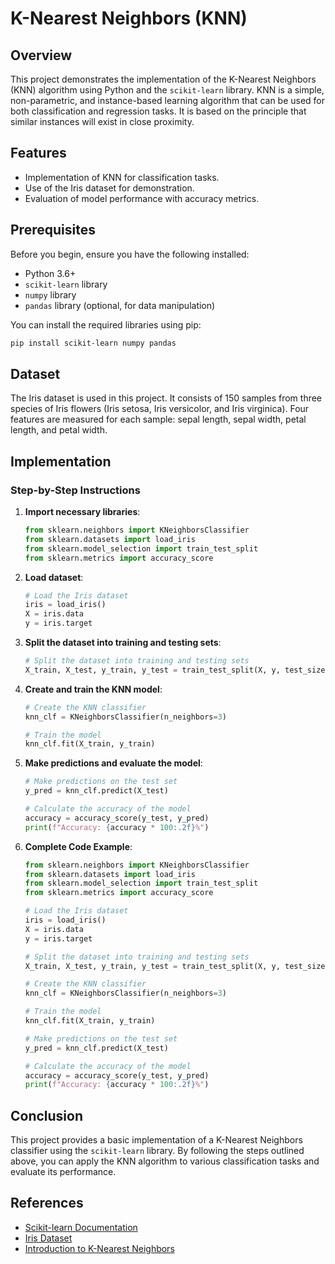 
# K-Nearest Neighbors (KNN)

## Overview

This project demonstrates the implementation of the K-Nearest Neighbors (KNN) algorithm using Python and the `scikit-learn` library. KNN is a simple, non-parametric, and instance-based learning algorithm that can be used for both classification and regression tasks. It is based on the principle that similar instances will exist in close proximity.

## Features

- Implementation of KNN for classification tasks.
- Use of the Iris dataset for demonstration.
- Evaluation of model performance with accuracy metrics.

## Prerequisites

Before you begin, ensure you have the following installed:

- Python 3.6+
- `scikit-learn` library
- `numpy` library
- `pandas` library (optional, for data manipulation)

You can install the required libraries using pip:

```sh
pip install scikit-learn numpy pandas
```

## Dataset

The Iris dataset is used in this project. It consists of 150 samples from three species of Iris flowers (Iris setosa, Iris versicolor, and Iris virginica). Four features are measured for each sample: sepal length, sepal width, petal length, and petal width.

## Implementation

### Step-by-Step Instructions

1. **Import necessary libraries**:

   ```python
   from sklearn.neighbors import KNeighborsClassifier
   from sklearn.datasets import load_iris
   from sklearn.model_selection import train_test_split
   from sklearn.metrics import accuracy_score
   ```
2. **Load dataset**:

   ```python
   # Load the Iris dataset
   iris = load_iris()
   X = iris.data
   y = iris.target
   ```
3. **Split the dataset into training and testing sets**:

   ```python
   # Split the dataset into training and testing sets
   X_train, X_test, y_train, y_test = train_test_split(X, y, test_size=0.2, random_state=42)
   ```
4. **Create and train the KNN model**:

   ```python
   # Create the KNN classifier
   knn_clf = KNeighborsClassifier(n_neighbors=3)

   # Train the model
   knn_clf.fit(X_train, y_train)
   ```
5. **Make predictions and evaluate the model**:

   ```python
   # Make predictions on the test set
   y_pred = knn_clf.predict(X_test)

   # Calculate the accuracy of the model
   accuracy = accuracy_score(y_test, y_pred)
   print(f"Accuracy: {accuracy * 100:.2f}%")
   ```
6. **Complete Code Example**:

   ```python
   from sklearn.neighbors import KNeighborsClassifier
   from sklearn.datasets import load_iris
   from sklearn.model_selection import train_test_split
   from sklearn.metrics import accuracy_score

   # Load the Iris dataset
   iris = load_iris()
   X = iris.data
   y = iris.target

   # Split the dataset into training and testing sets
   X_train, X_test, y_train, y_test = train_test_split(X, y, test_size=0.2, random_state=42)

   # Create the KNN classifier
   knn_clf = KNeighborsClassifier(n_neighbors=3)

   # Train the model
   knn_clf.fit(X_train, y_train)

   # Make predictions on the test set
   y_pred = knn_clf.predict(X_test)

   # Calculate the accuracy of the model
   accuracy = accuracy_score(y_test, y_pred)
   print(f"Accuracy: {accuracy * 100:.2f}%")
   ```

## Conclusion

This project provides a basic implementation of a K-Nearest Neighbors classifier using the `scikit-learn` library. By following the steps outlined above, you can apply the KNN algorithm to various classification tasks and evaluate its performance.

## References

- [Scikit-learn Documentation](https://scikit-learn.org/stable/)
- [Iris Dataset](https://archive.ics.uci.edu/ml/datasets/iris)
- [Introduction to K-Nearest Neighbors](https://en.wikipedia.org/wiki/K-nearest_neighbors_algorithm)
